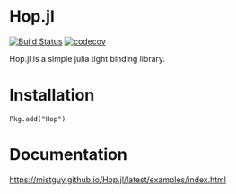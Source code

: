# Hop.jl
[![Build Status](https://travis-ci.org/mistguy/Hop.jl.svg?branch=master)](https://travis-ci.org/mistguy/Hop.jl)
[![codecov](https://codecov.io/gh/mistguy/Hop.jl/branch/master/graph/badge.svg)](https://codecov.io/gh/mistguy/Hop.jl)

Hop.jl is a simple julia tight binding library.

# Installation
```
Pkg.add("Hop")
```

# Documentation

https://mistguy.github.io/Hop.jl/latest/examples/index.html

